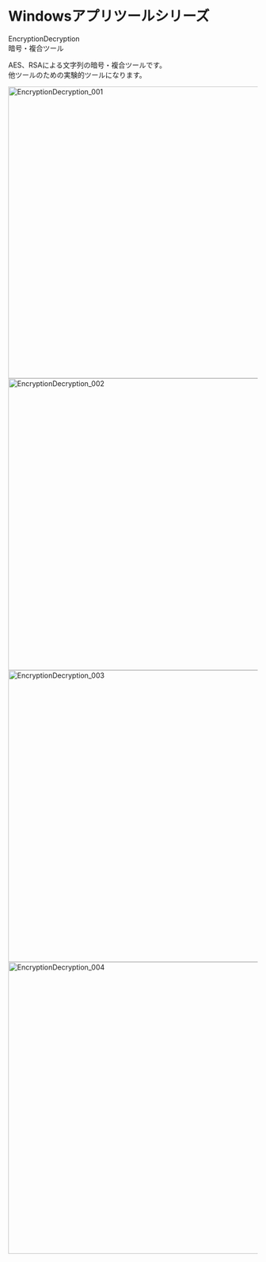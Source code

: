 # Windowsアプリツールシリーズ

EncryptionDecryption  
暗号・複合ツール

AES、RSAによる文字列の暗号・複合ツールです。  
他ツールのための実験的ツールになります。

<img width="589" alt="EncryptionDecryption_001" src="https://github.com/user-attachments/assets/87124da9-701a-434c-82ba-0d1b283a87f7" />

<img width="589" alt="EncryptionDecryption_002" src="https://github.com/user-attachments/assets/d5f95a42-6691-4c79-b416-3703edc44a9e" />

<img width="589" alt="EncryptionDecryption_003" src="https://github.com/user-attachments/assets/8c6ca2ae-ac36-43df-9935-cd10f58df77c" />

<img width="589" alt="EncryptionDecryption_004" src="https://github.com/user-attachments/assets/48f3f136-5fb8-4b8a-a950-642c5dbd3ef7" />
